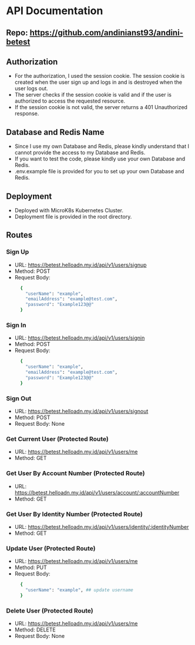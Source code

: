 # API Documentation

## Repo: https://github.com/andinianst93/andini-betest

## Authorization
- For the authorization, I used the session cookie. The session cookie is created when the user sign up and logs in and is destroyed when the user logs out. 
- The server checks if the session cookie is valid and if the user is authorized to access the requested resource. 
- If the session cookie is not valid, the server returns a 401 Unauthorized response. 

## Database and Redis Name
- Since I use my own Database and Redis, please kindly understand that I cannot provide the access to my Database and Redis.
- If you want to test the code, please kindly use your own Database and Redis.
- .env.example file is provided for you to set up your own Database and Redis.

## Deployment
- Deployed with MicroK8s Kubernetes Cluster.
- Deployment file is provided in the root directory.

## Routes
### Sign Up
- URL: https://betest.helloadn.my.id/api/v1/users/signup
- Method: POST
- Request Body:
  ```bash
    {
      "userName": "example",
      "emailAddress": "example@test.com",
      "password": "Example123@@"
    }
  ```


### Sign In
- URL: https://betest.helloadn.my.id/api/v1/users/signin
- Method: POST
- Request Body:
  ```bash
    {
      "userName": "example",
      "emailAddress": "example@test.com",
      "password": "Example123@@"
    }
  ```

### Sign Out
- URL: https://betest.helloadn.my.id/api/v1/users/signout
- Method: POST
- Request Body: None

### Get Current User (Protected Route)
- URL: https://betest.helloadn.my.id/api/v1/users/me
- Method: GET

### Get User By Account Number (Protected Route)
- URL: https://betest.helloadn.my.id/api/v1/users/account/:accountNumber
- Method: GET

### Get User By Identity Number (Protected Route)
- URL: https://betest.helloadn.my.id/api/v1/users/identity/:identityNumber
- Method: GET

### Update User (Protected Route)
- URL: https://betest.helloadn.my.id/api/v1/users/me
- Method: PUT
- Request Body:
  ```bash
    {
      "userName": "example", ## update username
    }
  ```

### Delete User (Protected Route)
- URL: https://betest.helloadn.my.id/api/v1/users/me
- Method: DELETE
- Request Body: None